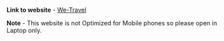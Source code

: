 **Link to website** - <a href="https://addy2354.github.io/we_travel" target="_blank"> We-Travel </a>

**Note** -  This website is not Optimized for Mobile phones so please open in Laptop only.
